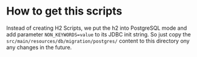 # How to get this scripts

Instead of creating H2 Scripts, we put the h2 into PostgreSQL mode and add parameter `NON_KEYWORDS=value` to its JDBC
init string. So just copy the `src/main/resources/db/migration/postgres/` content to this directory ony any changes 
in the future.